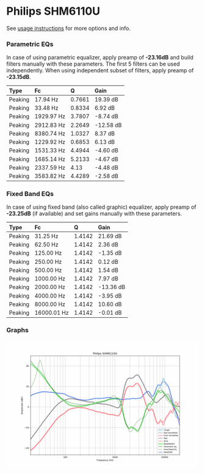 # Philips SHM6110U
See [usage instructions](https://github.com/jaakkopasanen/AutoEq#usage) for more options and info.

### Parametric EQs
In case of using parametric equalizer, apply preamp of **-23.16dB** and build filters manually
with these parameters. The first 5 filters can be used independently.
When using independent subset of filters, apply preamp of **-23.15dB**.

| Type    | Fc         |      Q | Gain      |
|:--------|:-----------|:-------|:----------|
| Peaking | 17.94 Hz   | 0.7661 | 19.39 dB  |
| Peaking | 33.48 Hz   | 0.8334 | 6.92 dB   |
| Peaking | 1929.97 Hz | 3.7807 | -8.74 dB  |
| Peaking | 2912.83 Hz | 2.2649 | -12.58 dB |
| Peaking | 8380.74 Hz | 1.0327 | 8.37 dB   |
| Peaking | 1229.92 Hz | 0.6853 | 6.13 dB   |
| Peaking | 1531.33 Hz | 4.4944 | -4.60 dB  |
| Peaking | 1685.14 Hz | 5.2133 | -4.67 dB  |
| Peaking | 2337.59 Hz | 4.13   | -4.48 dB  |
| Peaking | 3583.82 Hz | 4.4289 | -2.58 dB  |

### Fixed Band EQs
In case of using fixed band (also called graphic) equalizer, apply preamp of **-23.25dB**
(if available) and set gains manually with these parameters.

| Type    | Fc          |      Q | Gain      |
|:--------|:------------|:-------|:----------|
| Peaking | 31.25 Hz    | 1.4142 | 21.69 dB  |
| Peaking | 62.50 Hz    | 1.4142 | 2.36 dB   |
| Peaking | 125.00 Hz   | 1.4142 | -1.35 dB  |
| Peaking | 250.00 Hz   | 1.4142 | 0.12 dB   |
| Peaking | 500.00 Hz   | 1.4142 | 1.54 dB   |
| Peaking | 1000.00 Hz  | 1.4142 | 7.97 dB   |
| Peaking | 2000.00 Hz  | 1.4142 | -13.36 dB |
| Peaking | 4000.00 Hz  | 1.4142 | -3.95 dB  |
| Peaking | 8000.00 Hz  | 1.4142 | 10.60 dB  |
| Peaking | 16000.01 Hz | 1.4142 | -0.01 dB  |

### Graphs
![](./Philips%20SHM6110U.png)